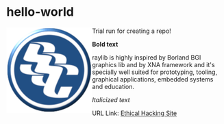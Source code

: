# hello-world
Trial run for creating a repo!
<img align="left" src="https://github.com/0m3g4b1u3/hello-world/blob/master/sscLogo200.png" width=200>

**Bold text**

raylib is highly inspired by Borland BGI graphics lib and by XNA framework and it's specially well suited for prototyping, tooling, graphical applications, embedded systems and education.

*Italicized text*

URL Link: [Ethical Hacking Site](https://www.omegabluecs.com/eh1WEB/index.html)

<br>
